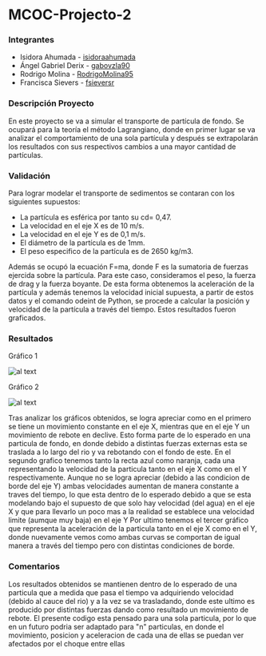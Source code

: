 # MCOC-Projecto-2


### Integrantes 
* Isidora Ahumada - [isidoraahumada](https://github.com/isidoraahumada)
* Ángel Gabriel Derix - [gabovzla90](https://github.com/gabovzla90)
* Rodrigo Molina - [RodrigoMolina95](https://github.com/RodrigoMolina95)
* Francisca Sievers - [fsieversr](https://github.com/fsieversr)
### Descripción Proyecto
En este proyecto se va a simular el transporte de partícula de fondo. Se ocupará para la teoría el método Lagrangiano, donde en primer lugar se va analizar el comportamiento de una sola partícula y después se extrapolarán los resultados con sus respectivos cambios a una mayor cantidad de partículas.
    
### Validación
Para lograr modelar el transporte de sedimentos se contaran con los siguientes supuestos:
* La partícula es esférica por tanto su cd= 0,47.
* La velocidad en el eje X es de 10 m/s.
* La velocidad en el eje Y es de 0,1 m/s.
* El diámetro de la partícula es de 1mm.
* El peso especifico de la partícula es de 2650 kg/m3. 
 
Además se ocupó la ecuación F=ma, donde F es la sumatoria de fuerzas ejercida sobre la partícula. Para este caso, consideramos el peso, la fuerza de drag y la fuerza boyante. De esta forma obtenemos la aceleración de la partícula y además tenemos la velocidad inicial supuesta, a partir de estos datos y el comando odeint de Python, se procede a calcular la posición y velocidad de la partícula a través del tiempo. Estos resultados fueron graficados.  

### Resultados
Gráfico 1

![al text](https://github.com/fsieversr/MCOC-Proyecto-2/blob/master/[Entrega_1_2_3]/figure_1.png)


Gráfico 2

![al text](https://github.com/fsieversr/MCOC-Proyecto-2/blob/master/[Entrega_1_2_3]/figure_2.png) 



Tras analizar los gráficos obtenidos, se logra apreciar como en el primero se tiene un movimiento constante en el eje X, mientras que en el eje Y un movimiento de rebote en declive. Esto forma parte de lo esperado en una particula de fondo, en donde debido a distintas fuerzas externas esta se traslada a lo largo del rio y va rebotando con el fondo de este.
En el segundo grafico tenemos tanto la recta azul como naranja, cada una representando la velocidad de la particula tanto en el eje X como en el Y respectivamente. Aunque no se logra apreciar (debido a las condicion de borde del eje Y) ambas velocidades aumentan de manera constante a traves del tiempo, lo que esta dentro de lo esperado debido a que se esta modelando bajo el supuesto de que solo hay velocidad (del agua) en el eje X y que para llevarlo un poco mas a la realidad se establece una velocidad limite (aumque muy baja) en el eje Y
Por ultimo tenemos el tercer gráfico que representa la aceleración de la particula tanto en el eje X como en el Y, donde nuevamente vemos como ambas curvas se comportan de igual manera a través del tiempo pero con distintas condiciones de borde.
 
### Comentarios
Los resultados obtenidos se mantienen dentro de lo esperado de una particula que a medida que pasa el tiempo va adquiriendo velocidad (debido al cauce del rio) y a la vez se va trasladando, donde este ultimo es producido por distintas fuerzas dando como resultado un movimiento de rebote. 
El presente codigo esta pensado para una sola particula, por lo que en un futuro podria ser adaptado para "n" particulas, en donde el movimiento, posicion y aceleracion de cada una de ellas se puedan ver afectados por el choque entre ellas
